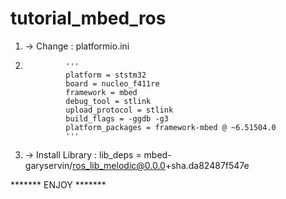 # tutorial_mbed_ros
1. -> Change  : platformio.ini 
2.              '''
                platform = ststm32 
                board = nucleo_f411re
                framework = mbed 
                debug_tool = stlink 
                upload_protocol = stlink 
                build_flags = -ggdb -g3  
                platform_packages = framework-mbed @ ~6.51504.0 
                '''

2. -> Install Library : lib_deps = mbed-garyservin/ros_lib_melodic@0.0.0+sha.da82487f547e


******* ENJOY *******
